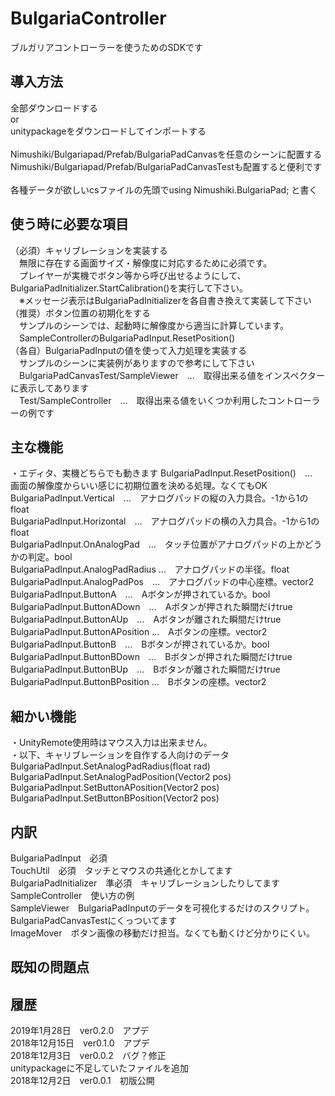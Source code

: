 # BulgariaController
ブルガリアコントローラーを使うためのSDKです

## 導入方法
全部ダウンロードする<br>
or<br>
unitypackageをダウンロードしてインポートする<br>
<br>
Nimushiki/Bulgariapad/Prefab/BulgariaPadCanvasを任意のシーンに配置する<br>
Nimushiki/Bulgariapad/Prefab/BulgariaPadCanvasTestも配置すると便利です<br>
<br>
各種データが欲しいcsファイルの先頭でusing Nimushiki.BulgariaPad; と書く<br>

## 使う時に必要な項目
（必須）キャリブレーションを実装する<br>
　無限に存在する画面サイズ・解像度に対応するために必須です。<br>
　プレイヤーが実機でボタン等から呼び出せるようにして、BulgariaPadInitializer.StartCalibration()を実行して下さい。<br>
　※メッセージ表示はBulgariaPadInitializerを各自書き換えて実装して下さい<br>
（推奨）ボタン位置の初期化をする<br>
　サンプルのシーンでは、起動時に解像度から適当に計算しています。<br>
　SampleControllerのBulgariaPadInput.ResetPosition()<br>
（各自）BulgariaPadInputの値を使って入力処理を実装する<br>
　サンプルのシーンに実装例がありますので参考にして下さい<br>
　BulgariaPadCanvasTest/SampleViewer　…　取得出来る値をインスペクターに表示してあります<br>
　Test/SampleController　…　取得出来る値をいくつか利用したコントローラーの例です<br>

## 主な機能
・エディタ、実機どちらでも動きます
BulgariaPadInput.ResetPosition()　…　画面の解像度からいい感じに初期位置を決める処理。なくてもOK<br>
BulgariaPadInput.Vertical　…　アナログパッドの縦の入力具合。-1から1のfloat<br>
BulgariaPadInput.Horizontal　…　アナログパッドの横の入力具合。-1から1のfloat<br>
BulgariaPadInput.OnAnalogPad　…　タッチ位置がアナログパッドの上かどうかの判定。bool<br>
BulgariaPadInput.AnalogPadRadius …　アナログパッドの半径。float<br>
BulgariaPadInput.AnalogPadPos　…　アナログパッドの中心座標。vector2<br>
BulgariaPadInput.ButtonA　…　Aボタンが押されているか。bool<br>
BulgariaPadInput.ButtonADown　…　Aボタンが押された瞬間だけtrue<br>
BulgariaPadInput.ButtonAUp　…　Aボタンが離された瞬間だけtrue<br>
BulgariaPadInput.ButtonAPosition …　Aボタンの座標。vector2<br>
BulgariaPadInput.ButtonB　…　Bボタンが押されているか。bool<br>
BulgariaPadInput.ButtonBDown　…　Bボタンが押された瞬間だけtrue<br>
BulgariaPadInput.ButtonBUp　…　Bボタンが離された瞬間だけtrue<br>
BulgariaPadInput.ButtonBPosition …　Bボタンの座標。vector2<br>

## 細かい機能
・UnityRemote使用時はマウス入力は出来ません。<br>
・以下、キャリブレーションを自作する人向けのデータ<br>
BulgariaPadInput.SetAnalogPadRadius(float rad)<br>
BulgariaPadInput.SetAnalogPadPosition(Vector2 pos)<br>
BulgariaPadInput.SetButtonAPosition(Vector2 pos)<br>
BulgariaPadInput.SetButtonBPosition(Vector2 pos)<br>

## 内訳
BulgariaPadInput　必須<br>
TouchUtil　必須　タッチとマウスの共通化とかしてます<br>
BulgariaPadInitializer　準必須　キャリブレーションしたりしてます<br>
SampleController　使い方の例<br>
SampleViewer　BulgariaPadInputのデータを可視化するだけのスクリプト。BulgariaPadCanvasTestにくっついてます<br>
ImageMover　ボタン画像の移動だけ担当。なくても動くけど分かりにくい。

## 既知の問題点


## 履歴
2019年1月28日　ver0.2.0　アプデ<br>
2018年12月15日　ver0.1.0　アプデ<br>
2018年12月3日　ver0.0.2　バグ？修正<br>
 unitypackageに不足していたファイルを追加<br>
2018年12月2日　ver0.0.1　初版公開
